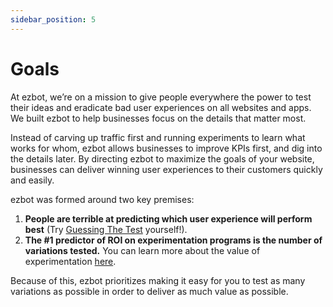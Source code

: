 ```yaml
---
sidebar_position: 5
---
```


# Goals

At ezbot, we’re on a mission to give people everywhere the power to test their ideas and eradicate bad user experiences on all websites and apps. We built ezbot to help businesses focus on the details that matter most.

Instead of carving up traffic first and running experiments to learn what works for whom, ezbot allows businesses to improve KPIs first, and dig into the details later. By directing ezbot to maximize the goals of your website, businesses can deliver winning user experiences to their customers quickly and easily.

ezbot was formed around two key premises:

1. **People are terrible at predicting which user experience will perform best** (Try [Guessing The Test](https://guessthetest.com/archived-tests/) yourself!).
2. **The #1 predictor of ROI on experimentation programs is the number of variations tested.** You can learn more about the value of experimentation [here](https://www.optimizely.com/the-evolution-of-experimentation/).

Because of this, ezbot prioritizes making it easy for you to test as many variations as possible in order to deliver as much value as possible.
